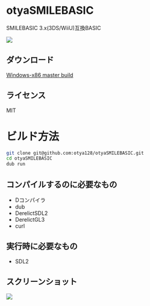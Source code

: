 # otyaSMILEBASIC
SMILEBASIC 3.x(3DS/WiiU)互換BASIC

<img src="https://raw.githubusercontent.com/otya128/otyaSMILEBASIC/master/screenshots/GAME4SHOOTER.png">

## ダウンロード
[Windows-x86 master build](https://ci.appveyor.com/api/projects/otya128/otyasmilebasic/artifacts/otyasmilebasic.zip)

## ライセンス
MIT

# ビルド方法
```sh
git clone git@github.com:otya128/otyaSMILEBASIC.git
cd otyaSMILEBASIC
dub run
```

## コンパイルするのに必要なもの
+ Dコンパイラ
+ dub
+ DerelictSDL2
+ DerelictGL3
+ curl

## 実行時に必要なもの
+ SDL2

## スクリーンショット

<img src="https://raw.githubusercontent.com/otya128/otyaSMILEBASIC/master/screenshots/SBGED(WIIU).png">

